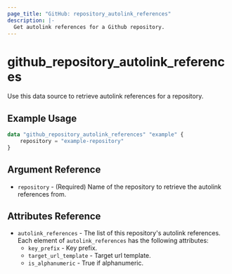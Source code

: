 ```yaml
---
page_title: "GitHub: repository_autolink_references"
description: |-
  Get autolink references for a Github repository.
---
```


# github_repository_autolink_references

Use this data source to retrieve autolink references for a repository.

## Example Usage

```terraform
data "github_repository_autolink_references" "example" {
    repository = "example-repository"
}
```

## Argument Reference

* `repository` - (Required) Name of the repository to retrieve the autolink references from.

## Attributes Reference

* `autolink_references` - The list of this repository's autolink references. Each element of `autolink_references` has the following attributes:
  * `key_prefix` - Key prefix.
  * `target_url_template` - Target url template.
  * `is_alphanumeric` - True if alphanumeric.

